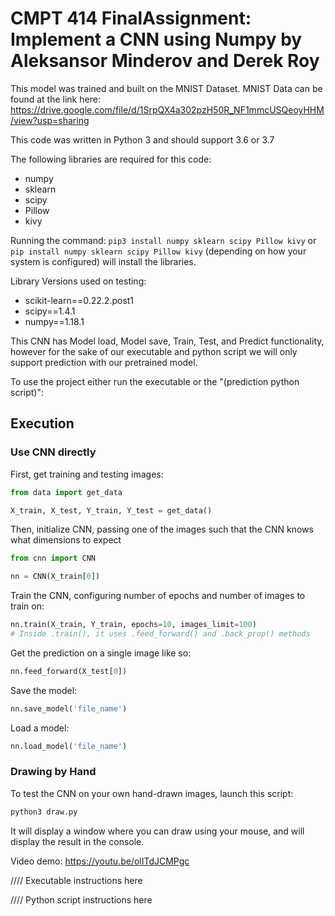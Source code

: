 # CMPT 414 FinalAssignment: Implement a CNN using Numpy by Aleksansor Minderov and Derek Roy

This model was trained and built on the MNIST Dataset. MNIST Data can be found at the link here: https://drive.google.com/file/d/1SrpQX4a302pzH50R_NF1mmcUSQeoyHHM/view?usp=sharing

This code was written in Python 3 and should support 3.6 or 3.7



The following libraries are required for this code: 
- numpy
- sklearn
- scipy 
- Pillow
- kivy

Running the command: `pip3 install numpy sklearn scipy Pillow kivy` or `pip install numpy sklearn scipy Pillow kivy` (depending on how your system is configured) will install the libraries.



Library Versions used on testing:
- scikit-learn==0.22.2.post1
- scipy==1.4.1
- numpy==1.18.1



This CNN has Model load, Model save, Train, Test, and Predict functionality, however for the sake of our executable and python script we will only support prediction with our pretrained model. 

To use the project either run the executable or the "(prediction python script)": 

## Execution
### Use CNN directly
First, get training and testing images:
```python
from data import get_data

X_train, X_test, Y_train, Y_test = get_data()
```

Then, initialize CNN, passing one of the images such that the CNN knows what dimensions to expect
```python
from cnn import CNN

nn = CNN(X_train[0])
```

Train the CNN, configuring number of epochs and number of images to train on:
```python
nn.train(X_train, Y_train, epochs=10, images_limit=100)
# Inside .train(), it uses .feed_forward() and .back_prop() methods
```

Get the prediction on a single image like so:
```python
nn.feed_forward(X_test[0])
```

Save the model:
```python
nn.save_model('file_name')
```

Load a model:
```python
nn.load_model('file_name')
```
### Drawing by Hand
To test the CNN on your own hand-drawn images, launch this script:
```bash
python3 draw.py
```

It will display a window where you can draw using your mouse, and will display the result in the console.

Video demo: https://youtu.be/olITdJCMPgc

//// Executable instructions here

//// Python script instructions here 

